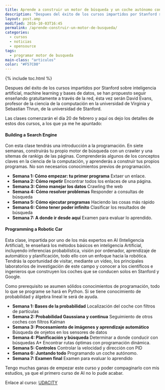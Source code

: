 ```yaml
---
title: Aprende a construir un motor de búsqueda y un coche autónomo con Udacity
description: "Despues del éxito de los cursos impartidos por Stanford sobre inteligencia artificial, machine learning y bases de datos, se han propuesto seguir enseñando gratuitamente a través de la red, ésta vez serán David Evans, profesor de la ciencia de la computación en la universidad de Virginia y Sebastian Thrun, de la universidad de Stanford."
layout: post.amp
modified: 2016-10-03T16:45
permalink: /aprende-construir-un-motor-de-busqueda/
categories:
  - cursos
  - noticias
  - opensource
tags:
  - programar motor de busqueda
main-class: "articulos"
color: "#F57C00"
---
```


{% include toc.html %}

<figure>
    <amp-img on="tap:lightbox1" role="button" tabindex="0" layout="responsive"  height="98" width="228" src="https://4.bp.blogspot.com/-4_orLVxvsaA/Ty6o0VKqt3I/AAAAAAAACDs/3Xxk1Zqo5Ug/s400/Screenshot.png"></amp-img>
</figure>

Despues del éxito de los cursos impartidos por Stanford sobre inteligencia artificial, machine learning y bases de datos, se han propuesto seguir enseñando gratuitamente a través de la red, ésta vez serán David Evans, profesor de la ciencia de la computación en la universidad de Virginia y Sebastian Thrun, de la universidad de Stanford.

Las clases comenzarán el día 20 de febrero y aquí os dejo los detalles de estos dos cursos, a los que ya me he apuntado:

<!--ad-->

#### Building a Search Engine

Con esta clase tendrás una introducción a la programación. En siete semanas, construirás tu propio motor de búsqueda con un crawler y una sitemas de rankigs de las páginas. Comprenderás algunos de los conceptos claves en la ciencia de la computación, y aprenderás a construir tus propios programas. No son necesarios conocimientos previos de programación.

  * **Semana 1: Cómo empezar: tu primer programa**
    Extaer un enlace.
  * **Semana 2: Cómo repetir**
    Encontrar todos los enlaces de una página.
  * **Semana 3: Cómo manejar los datos**
    Crawling the web
  * **Semana 4: Cómo resolver problemas**
    Responder a consultas de búsqueda
  * **Semana 5: Cómo ejecutar programas**
    Haciendo las cosas más rápido
  * **Semana 6: Cómo tener poder infinito**
    Clasificar los resultados de búsqueda
  * **Semana 7: A donde ir desde aquí**
    Examen para evaluar lo aprendido.

#### Programming a Robotic Car

Esta clase, impartida por uno de los más expertos en AI (Inteligencia Artificial), te enseñará los métodos básicos en inteligencia Artificial, incluyendo inferencias probabilística, visión por ordenador, aprendizaje de automático y planificación, todo ello con un enfoque hacia la robótica. Tendrás la oportunidad de visitar, mediante un vídeo, los principales laboratorios de investigación de este campo y conocer a los científicos e ingenieros que construyen los coches que se conducen solos en Stanford y Google.

Como prerequisito se asumen sólidos conocimientos de programación, todo lo que se programe se hará en Python. Si se tiene conocimiento de probabilidad y álgebra lineal le será de ayuda.

  * **Semana 1: Bases de la probabilidad**
    Localización del coche con filtros de partículas
  * **Semana 2: Probabilidad Gaussiana y continua**
    Seguimiento de otros coches con filtros Kalman
  * **Semana 3: Procesamiento de imágenes y aprendizaje automático**
    Búsqueda de onjetos en los sensores de datos
  * **Semana 4: Planificación y búsqueda**
    Determinar a donde conducir con búsquedas A*
    Encontrar rutas óptimas con programación dinámica.
  * **Semana 5: Controles**
    Controlar la velocidad y dirección con PID
  * **Semana 6: Juntando todo**
    Programando un coche autónomo.
  * **Semana 7: Examen final**
    Examen para evaluar lo aprendido

Tengo muchas ganas de empezar este curso y poder compaginarlo con mis estudios, ya que el primero curso de AI no lo pude acabar.

Enlace al curso: <a target="_BLANK" href="http://www.udacity.com/">UDACITY</a>
